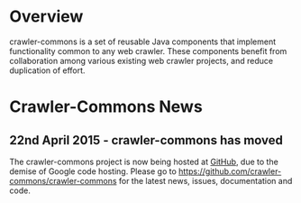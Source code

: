 # Overview #

crawler-commons is a set of reusable Java components that implement functionality common to any web crawler. These components benefit from collaboration among various existing web crawler projects, and reduce duplication of effort.

# Crawler-Commons News #

## 22nd April 2015 - crawler-commons has moved ##

The crawler-commons project is now being hosted at [GitHub](https://github.com/crawler-commons/crawler-commons), due to the demise of Google code hosting. Please go to https://github.com/crawler-commons/crawler-commons for the latest news, issues, documentation and code.